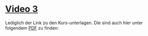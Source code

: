 # [Video 3](https://a2.udemycdn.com/2018-07-05_11-07-00-699cba67b9e80414a261402395a27fd0/original.pdf?nva=20200302135537&token=0282e4269971d49c3fb45)


Lediglich der Link zu den Kurs-unterlagen. Die sind auch hier unter folgendem [PDF](./original.pdf) zu finden: 


<!--![BeispielImages](./img/1.png)-->

